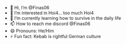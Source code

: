 - 👋 Hi, I’m @Finas06
- 👀 I’m interested in Hoi4... too much Hoi4
- 🌱 I’m currently learning how to survive in the daily life
- 📫 How to reach me discord @Finas06
- 😄 Pronouns: He/Him
- ⚡ Fun fact: Kebab is rightful German culture

<!---
Finas06/Finas06 is a ✨ special ✨ repository because its `README.md` (this file) appears on your GitHub profile.
You can click the Preview link to take a look at your changes.
--->
